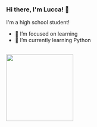 ### Hi there, I'm Lucca! 👋
I'm a high school student!

- 🔭 I’m focused on learning
- 🌱 I’m currently learning Python

##
<div>
  <a href="https://github.com/ljb6">
  <img height="180em" src="https://github-readme-stats.vercel.app/api?username=ljb6&show_icons=true&theme=dracula&include_all_commits=true&count_private=true"/>
</div>
  
